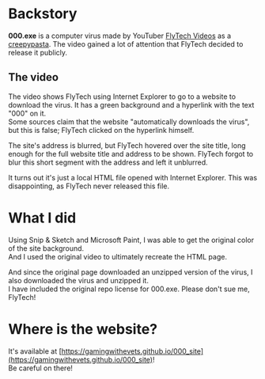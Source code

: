 # Backstory
**000.exe** is a computer virus made by YouTuber [FlyTech Videos](youtube.com/FlyTechVideos) as a [creepypasta](https://www.youtube.com/watch?v=MHlvjC6yOtM). The video gained a lot of attention that FlyTech decided to release it publicly.

## The video
The video shows FlyTech using Internet Explorer to go to a website to download the virus. It has a green background and a hyperlink with the text "000" on it.  
Some sources claim that the website "automatically downloads the virus", but this is false; FlyTech clicked on the hyperlink himself.

The site's address is blurred, but FlyTech hovered over the site title, long enough for the full website title and address to be shown. FlyTech forgot to blur this short segment with the address and left it unblurred.

It turns out it's just a local HTML file opened with Internet Explorer. This was disappointing, as FlyTech never released this file.

# What I did
Using Snip & Sketch and Microsoft Paint, I was able to get the original color of the site background.  
And I used the original video to ultimately recreate the HTML page.

And since the original page downloaded an unzipped version of the virus, I also downloaded the virus and unzipped it.  
I have included the original repo license for 000.exe. Please don't sue me, FlyTech!

# Where is the website?
It's available at [https://gamingwithevets.github.io/000_site](https://gamingwithevets.github.io/000_site)!  
Be careful on there!
